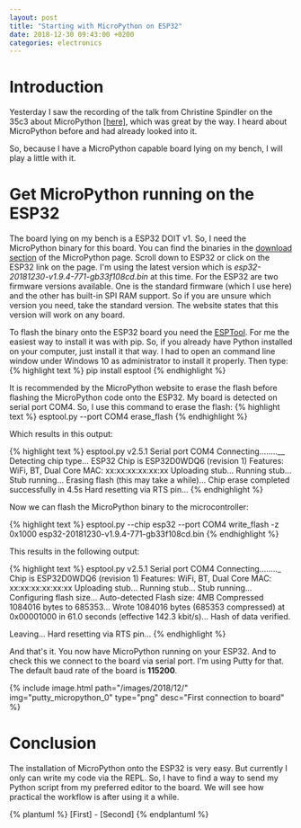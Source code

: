 ```yaml
---
layout: post
title: "Starting with MicroPython on ESP32"
date: 2018-12-30 09:43:00 +0200
categories: electronics
---
```


# Introduction

Yesterday I saw the recording of the talk from Christine Spindler on the 35c3 about MicroPython [[here]](https://media.ccc.de/v/35c3-9648-micropython_python_for_microcontrollers#t=2465), which was great by the way. I heard about MicroPython before and had already looked into it.

So, because I have a MicroPython capable board lying on my bench, I will play a little with it.

# Get MicroPython running on the ESP32

The board lying on my bench is a ESP32 DOIT v1. So, I need the MicroPython binary for this board. You can find the binaries in the [download section](http://micropython.org/download) of the MicroPython page. Scroll down to ESP32 or click on the ESP32 link on the page. I'm using the latest version which is _esp32-20181230-v1.9.4-771-gb33f108cd.bin_ at this time. For the ESP32 are two firmware versions available. One is the standard firmware (which I use here) and the other has built-in SPI RAM support. So if you are unsure which version you need, take the standard version. The website states that this version will work on any board.

To flash the binary onto the ESP32 board you need the [ESPTool](https://github.com/espressif/esptool). For me the easiest way to install it was with pip. So, if you already have Python installed on your computer, just install it that way. I had to open an command line window under Windows 10 as administrator to install it properly. Then type:
{% highlight text %}
pip install esptool
{% endhighlight %}

It is recommended by the MicroPython website to erase the flash before flashing the MicroPython code onto the ESP32. My board is detected on serial port COM4. So, I use this command to erase the flash:
{% highlight text %}
esptool.py --port COM4 erase_flash
{% endhighlight %}

Which results in this output:

{% highlight text %}
esptool.py v2.5.1
Serial port COM4
Connecting........\_\_
Detecting chip type... ESP32
Chip is ESP32D0WDQ6 (revision 1)
Features: WiFi, BT, Dual Core
MAC: xx:xx:xx:xx:xx:xx
Uploading stub...
Running stub...
Stub running...
Erasing flash (this may take a while)...
Chip erase completed successfully in 4.5s
Hard resetting via RTS pin...
{% endhighlight %}

Now we can flash the MicroPython binary to the microcontroller:

{% highlight text %}
esptool.py --chip esp32 --port COM4 write_flash -z 0x1000 esp32-20181230-v1.9.4-771-gb33f108cd.bin
{% endhighlight %}

This results in the following output:

{% highlight text %}
esptool.py v2.5.1
Serial port COM4
Connecting........\_
Chip is ESP32D0WDQ6 (revision 1)
Features: WiFi, BT, Dual Core
MAC: xx:xx:xx:xx:xx:xx
Uploading stub...
Running stub...
Stub running...
Configuring flash size...
Auto-detected Flash size: 4MB
Compressed 1084016 bytes to 685353...
Wrote 1084016 bytes (685353 compressed) at 0x00001000 in 61.0 seconds (effective 142.3 kbit/s)...
Hash of data verified.

Leaving...
Hard resetting via RTS pin...
{% endhighlight %}

And that's it. You now have MicroPython running on your ESP32. And to check this we connect to the board via serial port. I'm using Putty for that. The default baud rate of the board is **115200**.

{% include image.html path="/images/2018/12/" img="putty_micropython_0" type="png" desc="First connection to board" %}

# Conclusion

The installation of MicroPython onto the ESP32 is very easy. But currently I only can write my code via the REPL. So, I have to find a way to send my Python script from my preferred editor to the board. We will see how practical the workflow is after using it a while.

{% plantuml %}
[First] - [Second]
{% endplantuml %}
